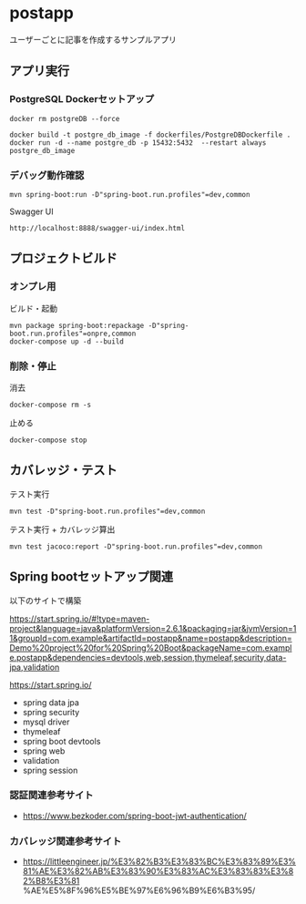 # postapp
ユーザーごとに記事を作成するサンプルアプリ



## アプリ実行
### PostgreSQL Dockerセットアップ 
```
docker rm postgreDB --force

docker build -t postgre_db_image -f dockerfiles/PostgreDBDockerfile .
docker run -d --name postgre_db -p 15432:5432  --restart always postgre_db_image
```

### デバッグ動作確認
```
mvn spring-boot:run -D"spring-boot.run.profiles"=dev,common
```
Swagger UI
```
http://localhost:8888/swagger-ui/index.html
```


## プロジェクトビルド
### オンプレ用
ビルド・起動
```
mvn package spring-boot:repackage -D"spring-boot.run.profiles"=onpre,common
docker-compose up -d --build
```

### 削除・停止
消去
```
docker-compose rm -s
```

止める
```
docker-compose stop
```


## カバレッジ・テスト
テスト実行
```
mvn test -D"spring-boot.run.profiles"=dev,common
```
テスト実行 + カバレッジ算出
```
mvn test jacoco:report -D"spring-boot.run.profiles"=dev,common
```




## Spring bootセットアップ関連
以下のサイトで構築

https://start.spring.io/#!type=maven-project&language=java&platformVersion=2.6.1&packaging=jar&jvmVersion=11&groupId=com.example&artifactId=postapp&name=postapp&description=Demo%20project%20for%20Spring%20Boot&packageName=com.example.postapp&dependencies=devtools,web,session,thymeleaf,security,data-jpa,validation

https://start.spring.io/ 
- spring data jpa
- spring security
- mysql driver
- thymeleaf
- spring boot devtools
- spring web
- validation
- spring session

### 認証関連参考サイト
- https://www.bezkoder.com/spring-boot-jwt-authentication/ 

### カバレッジ関連参考サイト
- https://littleengineer.jp/%E3%82%B3%E3%83%BC%E3%83%89%E3%81%AE%E3%82%AB%E3%83%90%E3%83%AC%E3%83%83%E3%82%B8%E3%81
%AE%E5%8F%96%E5%BE%97%E6%96%B9%E6%B3%95/
